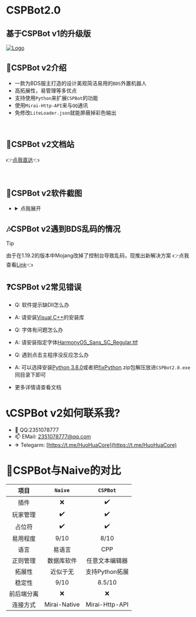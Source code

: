 # CSPBot2.0

## 基于CSPBot v1的升级版
[![Logo](https://img1.imgtp.com/2022/07/02/wrNETzqc.png)](https://img1.imgtp.com/2022/07/02/wrNETzqc.png)

## 👀CSPBot v2介绍
- 一款为BDS服主打造的设计美观简洁易用的`BDS`外置机器人
- 高拓展性，易管理等多优点
- 支持使用`Python`来扩展`CSPBot`的功能
- 使用`Mirai-Http-API`来与`QQ`通讯
- 免修改`LiteLoader.json`就能屏蔽掉彩色输出

<br>

## 📄CSPBot v2文档站
👉[点我直达](https://cspbot.top/)👈

<br>

## 🧩CSPBot v2软件截图
- <details>
    <summary>点我展开</summary>
    <span>主界面</span>
    <img src="https://img1.imgtp.com/2022/07/02/SrrYedYy.png">
    <span>玩家管理</span>
    <img src="https://img1.imgtp.com/2022/07/02/PXq41QmB.png">
    <span>正则管理</span>
    <img src="https://img1.imgtp.com/2022/07/02/ojHwsX9e.png">
    <span>插件管理</span>
    <img src="https://img1.imgtp.com/2022/07/02/a6XOfthp.png">
    <span>日志输出</span>
    <img src="https://img1.imgtp.com/2022/07/02/uxems0Zw.png">
  </details>
  

## 🎶CSPBot v2遇到BDS乱码的情况
> [!tip]
>
> 由于在1.19.2的版本中Mojang改掉了控制台导致乱码，现推出新解决方案
> 👉点我查看[Link](https://github.com/CSPBot-Devloper/CSPBot-Server-Helper)👈



## ❓CSPBot v2常见错误
- Q: 软件提示缺Dll怎么办
- A: 请安装[Visual C++](https://docs.microsoft.com/en-us/cpp/windows/latest-supported-vc-redist?view=msvc-170)的安装库

- Q: 字体有问题怎么办
- A: 请安装指定字体[HarmonyOS_Sans_SC_Regular.ttf](https://huohuas001.lanzouv.com/iFSlj078w1pe)

- Q: 遇到点击主程序没反应怎么办
- A: 可以选择安装[Python 3.8.0](https://www.python.org/ftp/python/3.8.0/python-3.8.0-amd64.exe)或者把[fixPython](https://huohuas001.lanzouv.com/imqT407a521g).zip包解压放进`CSPBot2.0.exe`同目录下即可

- 更多详情请查看文档

# 📞CSPBot v2如何联系我?
- 🐧 QQ:2351078777
- 📫 EMail: 2351078777@qq.com
- ✈ Telegarm: [https://t.me/HuoHuaCore](https://t.me/HuoHuaCore)

# 📂CSPBot与Naive的对比
|  项目   | `Naive`  | `CSPBot`  |
|  :-:  | :-:  | :-:  |
| 插件  | ❌ | ✔️ |
| 玩家管理  | ✔️ | ✔️ |
| 占位符  | ✔️ | ✔️ |
| 易用程度  | 9/10 | 8/10 |
| 语言  | 易语言 | CPP |
| 正则管理  | 数据库软件 | 任意文本编辑器 |
| 拓展性  | 近似于无 | 支持Python拓展 |
| 稳定性  | 9/10 | 8.5/10 |
| 前后端分离  | ❌ | ❌ |
| 连接方式  | Mirai-Native | Mirai-Http-API |
